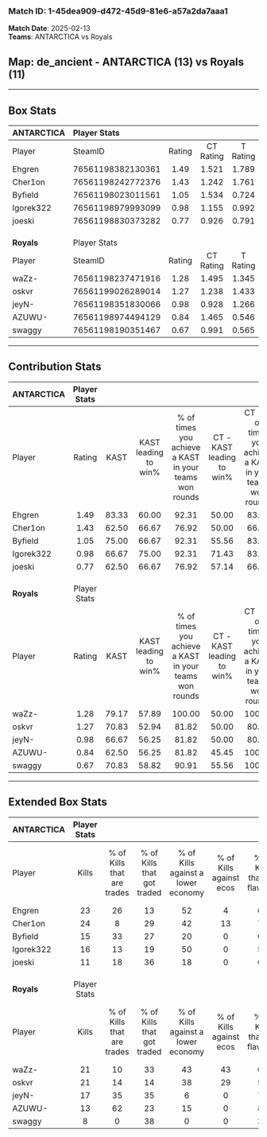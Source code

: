### Match ID: 1-45dea909-d472-45d9-81e6-a57a2da7aaa1  
**Match Date**: 2025-02-13  
**Teams**: ANTARCTICA vs Royals  

## **Map**: de_ancient - ANTARCTICA (13) vs Royals (11)  
---  

## Box Stats  

| **ANTARCTICA** | Player Stats      |        |           |          |       |       |       |         |        |      |     |
| :- | :- | :-: | :-: | :-: | :-: | :-: | :-: | :-: | :-: | :-: | :-: |
| Player         | SteamID           | Rating | CT Rating | T Rating | KAST  |  ADR  | Kills | Assists | Deaths | K/D  | HS% |
| Ehgren         | 76561198382130361 |  1.49  |   1.521   |  1.789   | 83.33 | 84.6  |  23   |    7    |   14   | 1.64 | 47  |
| Cher1on        | 76561198242772376 |  1.43  |   1.242   |  1.761   | 62.50 | 130.8 |  24   |    6    |   18   | 1.33 | 45  |
| Byfield        | 76561198023011561 |  1.05  |   1.534   |  0.724   | 75.00 | 62.9  |  15   |    8    |   15   | 1.00 | 20  |
| Igorek322      | 76561198979993099 |  0.98  |   1.155   |  0.992   | 66.67 | 64.5  |  16   |    6    |   17   | 0.94 | 25  |
| joeski         | 76561198830373282 |  0.77  |   0.926   |  0.791   | 62.50 | 63.7  |  11   |    7    |   17   | 0.65 | 54  |
|                |                   |        |           |          |       |       |       |         |        |      |     |
|                |                   |        |           |          |       |       |       |         |        |      |     |
|                |                   |        |           |          |       |       |       |         |        |      |     |
| **Royals**     | Player Stats      |        |           |          |       |       |       |         |        |      |     |
| Player         | SteamID           | Rating | CT Rating | T Rating | KAST  |  ADR  | Kills | Assists | Deaths | K/D  | HS% |
| waZz-          | 76561198237471916 |  1.28  |   1.495   |  1.345   | 79.17 | 95.7  |  21   |   11    |   21   | 1.00 | 57  |
| oskvr          | 76561199026289014 |  1.27  |   1.238   |  1.433   | 70.83 | 97.9  |  21   |    5    |   18   | 1.17 | 52  |
| jeyN-          | 76561198351830066 |  0.98  |   0.928   |  1.266   | 66.67 | 64.8  |  17   |    4    |   18   | 0.94 | 52  |
| AZUWU-         | 76561198974494129 |  0.84  |   1.465   |  0.546   | 62.50 | 63.3  |  13   |    6    |   17   | 0.76 | 61  |
| swaggy         | 76561198190351467 |  0.67  |   0.991   |  0.565   | 70.83 | 43.3  |   8   |    4    |   16   | 0.50 | 50  |
---  

## Contribution Stats  

| **ANTARCTICA** | Player Stats |       |                      |                                                        |                           |                                                             |                          |                                                            |
| :- | :-: | :-: | :-: | :-: | :-: | :-: | :-: | :-: |
| Player         |    Rating    | KAST  | KAST leading to win% | % of times you achieve a KAST in your teams won rounds | CT - KAST leading to win% | CT - % of times you achieve a KAST in your teams won rounds | T - KAST leading to win% | T - % of times you achieve a KAST in your teams won rounds |
| Ehgren         |     1.49     | 83.33 |        60.00         |                         92.31                          |           50.00           |                            83.33                            |          70.00           |                           100.00                           |
| Cher1on        |     1.43     | 62.50 |        66.67         |                         76.92                          |           50.00           |                            66.67                            |          85.71           |                           85.71                            |
| Byfield        |     1.05     | 75.00 |        66.67         |                         92.31                          |           55.56           |                            83.33                            |          77.78           |                           100.00                           |
| Igorek322      |     0.98     | 66.67 |        75.00         |                         92.31                          |           71.43           |                            83.33                            |          77.78           |                           100.00                           |
| joeski         |     0.77     | 62.50 |        66.67         |                         76.92                          |           57.14           |                            66.67                            |          75.00           |                           85.71                            |
|                |              |       |                      |                                                        |                           |                                                             |                          |                                                            |
|                |              |       |                      |                                                        |                           |                                                             |                          |                                                            |
|                |              |       |                      |                                                        |                           |                                                             |                          |                                                            |
| **Royals**     | Player Stats |       |                      |                                                        |                           |                                                             |                          |                                                            |
| Player         |    Rating    | KAST  | KAST leading to win% | % of times you achieve a KAST in your teams won rounds | CT - KAST leading to win% | CT - % of times you achieve a KAST in your teams won rounds | T - KAST leading to win% | T - % of times you achieve a KAST in your teams won rounds |
| waZz-          |     1.28     | 79.17 |        57.89         |                         100.00                         |           50.00           |                           100.00                            |          66.67           |                           100.00                           |
| oskvr          |     1.27     | 70.83 |        52.94         |                         81.82                          |           50.00           |                            80.00                            |          55.56           |                           83.33                            |
| jeyN-          |     0.98     | 66.67 |        56.25         |                         81.82                          |           50.00           |                            80.00                            |          62.50           |                           83.33                            |
| AZUWU-         |     0.84     | 62.50 |        56.25         |                         81.82                          |           45.45           |                           100.00                            |          80.00           |                           66.67                            |
| swaggy         |     0.67     | 70.83 |        58.82         |                         90.91                          |           55.56           |                           100.00                            |          62.50           |                           83.33                            |
---  

## Extended Box Stats  

| **ANTARCTICA** | Player Stats |                            |                            |                                    |                         |                              |                                 |        |                             |                                     |                          |                               |                            |
| :- | :-: | :-: | :-: | :-: | :-: | :-: | :-: | :-: | :-: | :-: | :-: | :-: | :-: |
| Player         |    Kills     | % of Kills that are trades | % of Kills that got traded | % of Kills against a lower economy | % of Kills against ecos | % of Kills that are flawless | % of Kills that are close duels | Deaths | % of Deaths that get traded | % of Deaths against a lower economy | % of Deaths against ecos | % of Deaths that are flawless | % of Deaths that are close |
| Ehgren         |      23      |             26             |             13             |                 52                 |            4            |              61              |                0                |   14   |             50              |                 14                  |            0             |              50               |             0              |
| Cher1on        |      24      |             8              |             29             |                 42                 |           13            |              71              |                0                |   18   |             17              |                 22                  |            6             |              44               |             11             |
| Byfield        |      15      |             33             |             27             |                 20                 |            0            |              67              |                0                |   15   |             20              |                 13                  |            7             |              67               |             7              |
| Igorek322      |      16      |             13             |             19             |                 50                 |            0            |              56              |                0                |   17   |             24              |                 24                  |            0             |              65               |             0              |
| joeski         |      11      |             18             |             36             |                 18                 |            0            |              64              |                0                |   17   |             24              |                 29                  |            0             |              88               |             6              |
|                |              |                            |                            |                                    |                         |                              |                                 |        |                             |                                     |                          |                               |                            |
|                |              |                            |                            |                                    |                         |                              |                                 |        |                             |                                     |                          |                               |                            |
|                |              |                            |                            |                                    |                         |                              |                                 |        |                             |                                     |                          |                               |                            |
| **Royals**     | Player Stats |                            |                            |                                    |                         |                              |                                 |        |                             |                                     |                          |                               |                            |
| Player         |    Kills     | % of Kills that are trades | % of Kills that got traded | % of Kills against a lower economy | % of Kills against ecos | % of Kills that are flawless | % of Kills that are close duels | Deaths | % of Deaths that get traded | % of Deaths against a lower economy | % of Deaths against ecos | % of Deaths that are flawless | % of Deaths that are close |
| waZz-          |      21      |             10             |             33             |                 43                 |           43            |              67              |                5                |   21   |             29              |                  5                  |            0             |              71               |             0              |
| oskvr          |      21      |             14             |             14             |                 38                 |           29            |              57              |               10                |   18   |             17              |                  0                  |            0             |              67               |             0              |
| jeyN-          |      17      |             35             |             35             |                 6                  |            0            |              71              |                0                |   18   |             28              |                 17                  |            11            |              72               |             0              |
| AZUWU-         |      13      |             62             |             23             |                 15                 |            0            |              85              |                8                |   17   |             18              |                  6                  |            6             |              47               |             0              |
| swaggy         |      8       |             0              |             38             |                 0                  |            0            |              38              |                0                |   16   |             31              |                  6                  |            0             |              63               |             0              |
